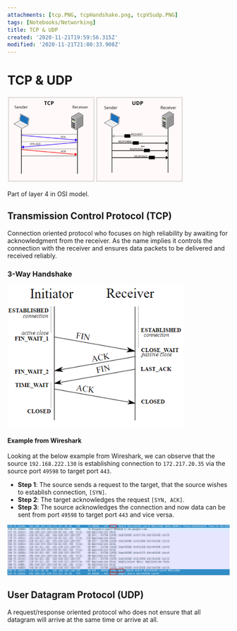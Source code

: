 ```yaml
---
attachments: [tcp.PNG, tcpHandshake.png, tcpVSudp.PNG]
tags: [Notebooks/Networking]
title: TCP & UDP
created: '2020-11-21T19:59:56.315Z'
modified: '2020-11-21T21:00:33.908Z'
---
```


# TCP & UDP

<img src="../attachments/tcpVSudp.PNG" alt="TCP vs UDP" width="400"/>

Part of layer 4 in OSI model.

## Transmission Control Protocol (TCP)
Connection oriented protocol who focuses on high reliability by awaiting for acknowledgment from the receiver. As the name implies it controls the connection with the receiver and ensures data packets to be delivered and received reliably. 

### 3-Way Handshake

<img src="../attachments/tcp.PNG" alt="TCP 3 way handshake overview" width="400"/>

#### Example from Wireshark

Looking at the below example from Wireshark, we can observe that the source `192.168.222.130` is establishing connection to `172.217.20.35` via the source port `49598` to target port `443`.

- **Step 1**: The source sends a request to the target, that the source wishes to establish connection, `[SYN]`.
- **Step 2**: The target acknowledges the request `[SYN, ACK]`.
- **Step 3**: The source acknowledges the connection and now data can be sent from port `49598` to target port `443` and vice versa. 

<img src="../attachments/tcpHandshake.png" alt="TCP 3 way handshake" width="1000"/>

## User Datagram Protocol (UDP)
A request/response oriented protocol who does not ensure that all datagram will arrive at the same time or arrive at all.

